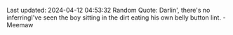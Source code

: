 Last updated: 2024-04-12 04:53:32
Random Quote: Darlin', there's no inferringI've seen the boy sitting in the dirt eating his own belly button lint. - Meemaw